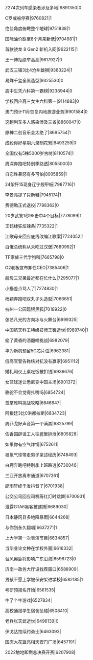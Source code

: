 Z274次列车感染者涉及多地|9891350|0

C罗或被停赛|9760821|1

绝佳角度俯瞰整个地球|9751838|1

国际油价跌至8个月来新低|9704981|1

首款骁龙 8 Gen2 新机入网|9622115|1

王一博拒绝举高高|9617927|0

武汉三镇3比4沧州雄狮|9383224|1

易烊千玺全黑造型|9325530|0

高中生凭六科第一霸榜|9238944|0

学校回应高三女生六科第一|9114883|0

澳门预计11月恢复内地旅游业务|8901584|0

这趟列车多人感染涉及三省|8860047|0

原神二创音乐会太绝了|8695754|1

成毅你好星期六录制花絮|8493259|0

全国仅有5株5000岁古树|8110574|1

周深奔跑吧特别季路透|8055000|0

自恋性暴怒有多可怕|8005859|1

24架歼15现身辽宁舰甲板|7987716|1

李景亮提了只新鞋|7945174|1

费德勒正式退役|7798362|0

20岁武警1秒95击中4个目标|7778099|1

王鹤棣狂炫辣条|7735322|1

江歌母亲回应底线改编江歌案|7724052|1

白俄总统称从未吃过汉堡|7680992|1

TF家族三代学狗叫|7665798|0

G2老板宣布卸任CEO|7385406|1

航母三兄弟最近都在忙什么|7295077|1

小猫差点骂人了|7274830|1

杨颖奔跑吧双丸子头造型|7066651|

杭州一公园现银黑狐|7018922|0

张艺凡光的方向冰与火舞台|6999325|

中国航天科工特级技师王巍逝世|6989740|1

偷了黄昏的酒翻唱挑战|6982079|

华为新机预留5G芯片位|6962381|

俄高官警告称核对抗没有赢家|6951112|

婚礼司仪上桌吃饭被扣钱|6939676|

女篮球迷让悉尼变中国主场|6901372|

骆驼不会觉得扎嘴吗|6854724|

孤掌难鸣挑战攻略|6846647|

阿根廷3比0洪都拉斯|6834723|

周菲戈好声音第一个满票|6825799|

佐香园辟谣工人往酱里排泄|6805828|

如果你有空气炸锅|6752611|

被氢气球带走男子亲述经历|6748493|

白鹿奔跑吧特别季上班路透|6730046|

三亚开放离市通道|6707261|

邵雨轩终于发抖音了|6701938|

公交公司回应司机等红灯时跳舞|6700931|

泄露GTA6黑客被逮捕|6689030|

日本静冈县多地降暴雨|6644268|

与你到永久翻唱|6637271|1

上大学第一次表演节目|6634857|

当毕业论文种在学校外面|6616332|

台风奥鹿将影响广东沿海|6596723|0

济南一政务大厅设找茬窗口|6588909|

男孩不愿上学被保安架进学校|6582185|1

考研预报名开始|6561535|

牛了个牛游戏|6527834|

高校通报学生宿舍坠楼|6508410|

老兵张天武逝世|6496139|0

伊戈达拉续约勇士|6463093|

国庆大花篮亮相天安门广场|6457191|

2022触地即燃总决赛开赛|6207908|

